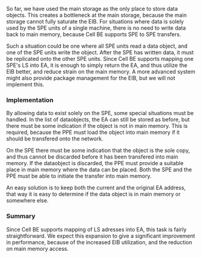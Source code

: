 So far, we have used the main storage as the only place to store data objects. This creates a bottleneck at the main storage, because the main storage cannot fully saturate the EIB. For situations where data is solely used by the SPE units of a single machine, there is no need to write data back to main memory, because Cell BE supports SPE to SPE transfers.

Such a situation could be one where all SPE units read a data object, and one of the SPE units write the object. After the SPE has written data, it must be replicated onto the other SPE units. Since Cell BE supports mapping one SPE's LS into EA, it is enough to simply return the EA, and thus utilize the EIB better, and reduce strain on the main memory. A more advanced system might also provide package management for the EIB, but we will not implement this.

### Implementation ###
By allowing data to exist solely on the SPE, some special situations must be handled. In the list of dataobjects, the EA can still be stored as before, but there must be some indication if the object is not in main memory. This is required, because the PPE must load the object into main memory if it should be transfered onto the network.

On the SPE there must be some indication that the object is the sole copy, and thus cannot be discarded before it has been transfered into main memory. If the dataobject is discarded, the PPE must provide a suitable place in main memory where the data can be placed. Both the SPE and the PPE must be able to initiate the transfer into main memory.

An easy solution is to keep both the current and the original EA address, that way it is easy to determine if the data object is in main memory or somewhere else.

### Summary ###
Since Cell BE supports mapping of LS adresses into EA, this task is fairly straightforward. We expect this expansion to give a significant improvement in performance, because of the increased EIB utilization, and the reduction on main memory access.